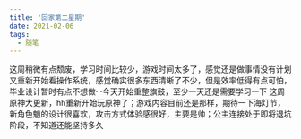 ```yaml
---
title: '回家第二星期'
date: 2021-02-06
tags:
  - 随笔
---
```

这周稍微有点颓废，学习时间比较少，游戏时间太多了，感觉还是做事情没有计划
又重新开始看操作系统，感觉确实很多东西清晰了不少，但是效率低得有点可怕，毕业设计暂时有点不想做···今天开始重整旗鼓，至少一天还是需要学习一下
这周原神大更新，hh重新开始玩原神了；游戏内容目前还是那样，期待一下海灯节，新角色魈的设计很喜欢，攻击方式体验感很好，主要是帅；公主连接处于即将退坑阶段，不知道还能坚持多久

